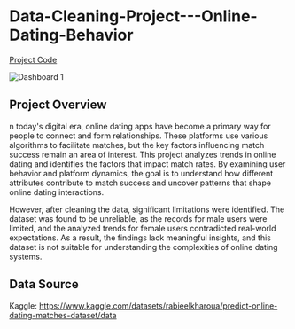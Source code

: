 # Data-Cleaning-Project---Online-Dating-Behavior

[Project Code](Analyze_Dating_App_Data.ipynb)

![Dashboard 1](https://github.com/user-attachments/assets/2fee19c0-6c43-4c6e-b15f-a5c77db1afa3)


## Project Overview
n today's digital era, online dating apps have become a primary way for people to connect and form relationships. These platforms use various algorithms to facilitate matches, but the key factors influencing match success remain an area of interest. This project analyzes trends in online dating and identifies the factors that impact match rates. By examining user behavior and platform dynamics, the goal is to understand how different attributes contribute to match success and uncover patterns that shape online dating interactions.

However, after cleaning the data, significant limitations were identified. The dataset was found to be unreliable, as the records for male users were limited, and the analyzed trends for female users contradicted real-world expectations. As a result, the findings lack meaningful insights, and this dataset is not suitable for understanding the complexities of online dating systems.

## Data Source
Kaggle: https://www.kaggle.com/datasets/rabieelkharoua/predict-online-dating-matches-dataset/data
